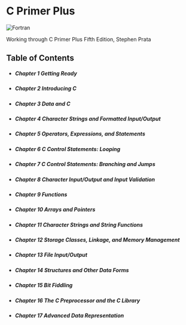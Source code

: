 # C Primer Plus
![Fortran](https://github.com/ssoehdata/C_Learning/blob/main/c-programming-language-logo.jpg)

Working through  C Primer Plus Fifth Edition, Stephen Prata

</div>

## Table of Contents
##### <ul><li>Chapter 1  Getting Ready</ul></li>
##### <ul><li>Chapter 2  Introducing C</li>
##### <ul><li>Chapter 3  Data and C</ul></li>
##### <ul><li>Chapter 4 Character Strings and Formatted Input/Output</ul></li>
#####  <ul><li>Chapter 5 Operators, Expressions, and Statements</ul></li>
#####  <ul><li>Chapter 6 C Control Statements: Looping</ul></li>
#####  <ul><li>Chapter 7 C Control Statements: Branching and Jumps</ul></li>
#####  <ul><li>Chapter 8 Character Input/Output and Input Validation</ul></li>
#####  <ul><li>Chapter 9 Functions</ul></li>
#####  <ul><li>Chapter 10 Arrays and Pointers</ul></li>
#####  <ul><li>Chapter 11 Character Strings and String Functions</ul></li>
#####  <ul><li>Chapter 12 Storage Classes, Linkage, and Memory Management</ul></li>
#####  <ul><li>Chapter 13 File Input/Output</ul></li>
#####  <ul><li>Chapter 14 Structures and Other Data Forms</ul></li>
#####  <ul><li>Chapter 15 Bit Fiddling</ul></li>
#####  <ul><li>Chapter 16 The C Preprocessor and the C Library</ul></li>
#####  <ul><li>Chapter 17 Advanced Data Representation</ul></li>

